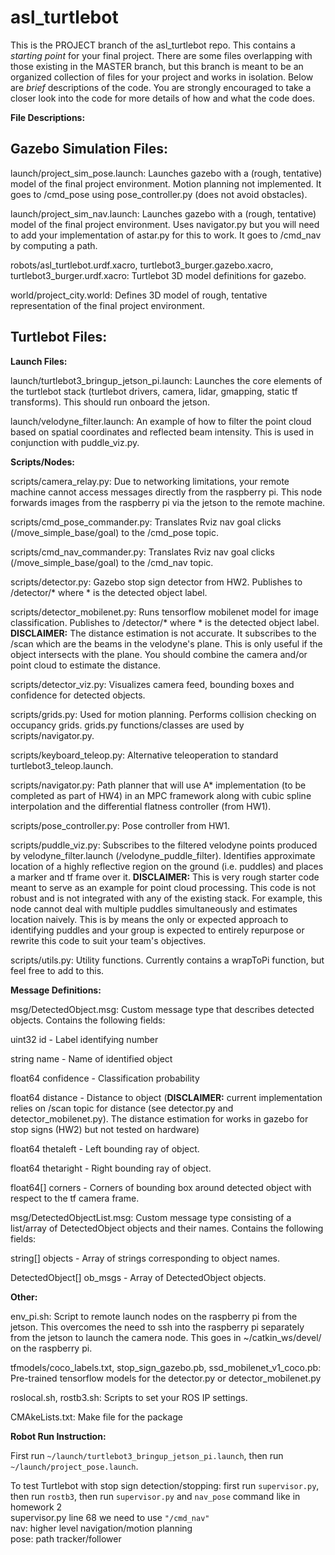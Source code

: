 # asl_turtlebot

This is the PROJECT branch of the asl_turtlebot repo. This contains a _starting point_ for your final project. There are some files overlapping with those existing in the MASTER branch, but this branch is meant to be an organized collection of files for your project and works in isolation. Below are _brief_ descriptions of the code. You are strongly encouraged to take a closer look into the code for more details of how and what the code does.

**File Descriptions:**

**Gazebo Simulation Files:**
----------------------
launch/project_sim_pose.launch: Launches gazebo with a (rough, tentative) model of the final project environment. Motion planning not implemented. It goes to /cmd_pose using pose_controller.py (does not avoid obstacles).

launch/project_sim_nav.launch: Launches gazebo with a (rough, tentative) model of the final project environment. Uses navigator.py but you will need to add your implementation of astar.py for this to work. It goes to /cmd_nav by computing a path.

robots/asl_turtlebot.urdf.xacro, turtlebot3_burger.gazebo.xacro, turtlebot3_burger.urdf.xacro: Turtlebot 3D model definitions for gazebo. 

world/project_city.world: Defines 3D model of rough, tentative representation of the final project environment.


**Turtlebot Files:**
----------------------
**Launch Files:**

launch/turtlebot3_bringup_jetson_pi.launch: Launches the core elements of the turtlebot stack (turtlebot drivers, camera, lidar, gmapping, static tf transforms). This should run onboard the jetson.

launch/velodyne_filter.launch: An example of how to filter the point cloud based on spatial coordinates and reflected beam intensity. This is used in conjunction with puddle_viz.py.


**Scripts/Nodes:**

scripts/camera_relay.py: Due to networking limitations, your remote machine cannot access messages directly from the raspberry pi. This node forwards images from the raspberry pi via the jetson to the remote machine.

scripts/cmd_pose_commander.py: Translates Rviz nav goal clicks (/move_simple_base/goal) to the /cmd_pose topic.

scripts/cmd_nav_commander.py: Translates Rviz nav goal clicks (/move_simple_base/goal) to the /cmd_nav topic.

scripts/detector.py: Gazebo stop sign detector from HW2. Publishes to /detector/* where * is the detected object label.

scripts/detector_mobilenet.py: Runs tensorflow mobilenet model for image classification. Publishes to /detector/* where * is the detected object label. **DISCLAIMER:** The distance estimation is not accurate. It subscribes to the /scan which are the beams in the velodyne's plane. This is only useful if the object  intersects with the plane. You should combine the camera and/or point cloud to estimate the distance.

scripts/detector_viz.py: Visualizes camera feed, bounding boxes and confidence for detected objects.

scripts/grids.py: Used for motion planning. Performs collision checking on occupancy grids. grids.py functions/classes are used by scripts/navigator.py.

scripts/keyboard_teleop.py: Alternative teleoperation to standard turtlebot3_teleop.launch. 

scripts/navigator.py: Path planner that will use A* implementation (to be completed as part of HW4) in an MPC framework along with cubic spline interpolation and the differential flatness controller (from HW1).

scripts/pose_controller.py: Pose controller from HW1.

scripts/puddle_viz.py: Subscribes to the filtered velodyne points produced by velodyne_filter.launch (/velodyne_puddle_filter). Identifies approximate location of a highly reflective region on the ground (i.e. puddles) and places a marker and tf frame over it. **DISCLAIMER:**  This is very rough starter code meant to serve as an example for point cloud processing. This code is not robust and is not integrated with any of the existing stack. For example, this node cannot deal with multiple puddles simultaneously and estimates location naively. This is by means the only or expected approach to identifying puddles and your group is expected to entirely repurpose or rewrite this code to suit your team's objectives.

scripts/utils.py: Utility functions. Currently contains a wrapToPi function, but feel free to add to this.


**Message Definitions:**

msg/DetectedObject.msg: Custom message type that describes detected objects. Contains the following fields:

uint32 id - Label identifying number

string name - Name of identified object

float64 confidence - Classification probability

float64 distance - Distance to object (**DISCLAIMER:** current implementation relies on /scan topic for distance (see detector.py and detector_mobilenet.py). The distance estimation for works in gazebo for stop signs (HW2) but not tested on hardware)

float64 thetaleft - Left bounding ray of object.

float64 thetaright - Right bounding ray of object.

float64[] corners - Corners of bounding box around detected object with respect to the tf camera frame.

msg/DetectedObjectList.msg: Custom message type consisting of a list/array of DetectedObject objects and their names. Contains the following fields:

string[] objects - Array of strings corresponding to object names.

DetectedObject[] ob_msgs - Array of DetectedObject objects.


**Other:**

env_pi.sh: Script to remote launch nodes on the raspberry pi from the jetson. This overcomes the need to ssh into the raspberry pi separately from the jetson to launch the camera node. This goes in ~/catkin_ws/devel/ on the raspberry pi.

tfmodels/coco_labels.txt, stop_sign_gazebo.pb, ssd_mobilenet_v1_coco.pb: Pre-trained tensorflow models for the detector.py or detector_mobilenet.py

roslocal.sh, rostb3.sh: Scripts to set your ROS IP settings.

CMAkeLists.txt: Make file for the package

**Robot Run Instruction:**

First run `~/launch/turtlebot3_bringup_jetson_pi.launch`, then run `~/launch/project_pose.launch`.

To test Turtlebot with stop sign detection/stopping: first run `supervisor.py`, then run `rostb3`, then run `supervisor.py` and `nav_pose` command like in homework 2 <br/>
supervisor.py line 68 we need to use `"/cmd_nav"`<br/>
nav: higher level navigation/motion planning <br/>
pose: path tracker/follower <br/>
